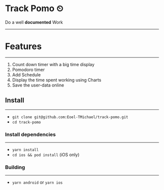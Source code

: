# Track Pomo ⏲

Do a well **documented** Work

---

# Features

---

1. Count down timer with a big time display
2. Pomodoro timer
3. Add Schedule
4. Display the time spent working using Charts
5. Save the user-data online

## Install

---

-   `git clone git@github.com:Eoel-TMichael/track-pomo.git`
-   `cd track-pomo`

### Install dependencies

---

-   `yarn install`
-   `cd ios && pod install` (iOS only)

### Building

---

-   `yarn android` or `yarn ios`
